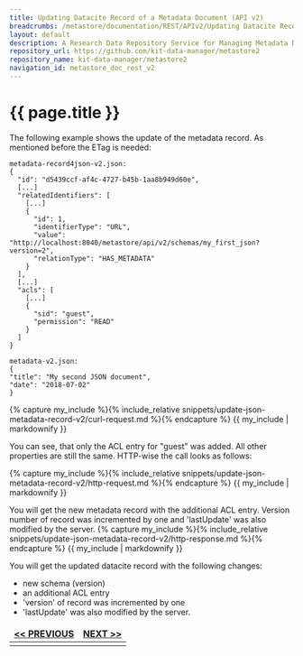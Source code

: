 ```yaml
---
title: Updating Datacite Record of a Metadata Document (API v2)
breadcrumbs: /metastore/documentation/REST/APIv2/Updating Datacite Record of a Metadata Document (edit ACL entries)
layout: default
description: A Research Data Repository Service for Managing Metadata Documents based on JSON or XML.
repository_url: https://github.com/kit-data-manager/metastore2
repository_name: kit-data-manager/metastore2
navigation_id: metastore_doc_rest_v2
---
```


# {{ page.title }}

The following example shows the update of the metadata record. As mentioned before the
ETag is needed:

``` 
metadata-record4json-v2.json:
{
  "id": "d5439ccf-af4c-4727-b45b-1aa8b949d60e",
  [...]
  "relatedIdentifiers": [
    [...]
    {
      "id": 1,
      "identifierType": "URL",
      "value": "http://localhost:8040/metastore/api/v2/schemas/my_first_json?version=2",
      "relationType": "HAS_METADATA"
    }
  ],
  [...]
  "acls": [
    [...]
    {
      "sid": "guest",
      "permission": "READ"
    }
  ]
}
``` 

``` 
metadata-v2.json:
{
"title": "My second JSON document",
"date": "2018-07-02"
}
``` 
{% capture my_include %}{% include_relative snippets/update-json-metadata-record-v2/curl-request.md %}{% endcapture %}
{{ my_include | markdownify }}

You can see, that only the ACL entry for "guest" was added. All other properties are still the same. HTTP-wise the call looks as follows: 

{% capture my_include %}{% include_relative snippets/update-json-metadata-record-v2/http-request.md %}{% endcapture %}
{{ my_include | markdownify }}

You will get the new metadata record with the additional ACL entry. Version number of record was incremented by one and 'lastUpdate' was also modified by the server.
{% capture my_include %}{% include_relative snippets/update-json-metadata-record-v2/http-response.md %}{% endcapture %}
{{ my_include | markdownify }}

You will get the updated datacite record with the following changes:
- new schema (version)
- an additional ACL entry
- 'version' of record was incremented by one
- 'lastUpdate' was also modified by the server.

<style>
td, th {
   border: none!important;
}
</style>
|[<< PREVIOUS](get-metadata-record.html)| [NEXT >>](find-metadata-records.html) |
|:----|----:|
| | |

